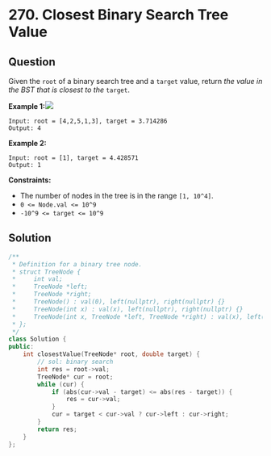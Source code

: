 # 270. Closest Binary Search Tree Value

## Question

Given the `root` of a binary search tree and a `target` value, return _the value in the BST that is closest to the_ `target`.

**Example 1:**![](https://assets.leetcode.com/uploads/2021/03/12/closest1-1-tree.jpg)

```text
Input: root = [4,2,5,1,3], target = 3.714286
Output: 4
```

**Example 2:**

```text
Input: root = [1], target = 4.428571
Output: 1
```

**Constraints:**

* The number of nodes in the tree is in the range `[1, 10^4]`.
* `0 <= Node.val <= 10^9`
* `-10^9 <= target <= 10^9`

## Solution

```cpp
/**
 * Definition for a binary tree node.
 * struct TreeNode {
 *     int val;
 *     TreeNode *left;
 *     TreeNode *right;
 *     TreeNode() : val(0), left(nullptr), right(nullptr) {}
 *     TreeNode(int x) : val(x), left(nullptr), right(nullptr) {}
 *     TreeNode(int x, TreeNode *left, TreeNode *right) : val(x), left(left), right(right) {}
 * };
 */
class Solution {
public:
    int closestValue(TreeNode* root, double target) {
        // sol: binary search
        int res = root->val;
        TreeNode* cur = root;
        while (cur) {
            if (abs(cur->val - target) <= abs(res - target)) {
                res = cur->val;
            }
            cur = target < cur->val ? cur->left : cur->right;
        }
        return res;
    }
};
```

